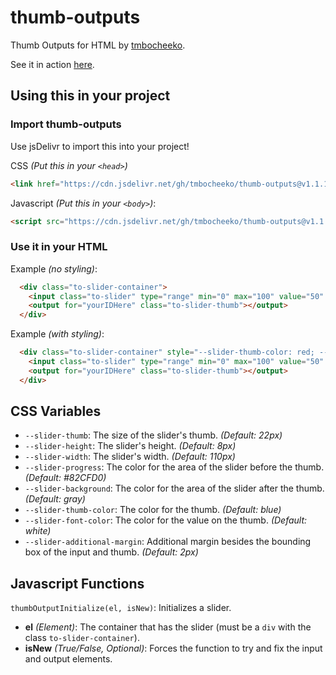 # thumb-outputs
Thumb Outputs for HTML by [tmbocheeko](https://www.twitter.com/tmbocheeko_).

See it in action [here](https://codepen.io/tmbocheeko/pen/xxWGobr).

## Using this in your project

### Import thumb-outputs
Use jsDelivr to import this into your project!

CSS _(Put this in your `<head>`)_

```html
<link href="https://cdn.jsdelivr.net/gh/tmbocheeko/thumb-outputs@v1.1.1/thumb-outputs.css" rel="stylesheet" type="text/css" />
```

Javascript _(Put this in your `<body>`)_:

```html
<script src="https://cdn.jsdelivr.net/gh/tmbocheeko/thumb-outputs@v1.1.1/thumb-outputs.js" crossorigin="anonymous"></script>
```
### Use it in your HTML

Example _(no styling)_:

```html
  <div class="to-slider-container">
    <input class="to-slider" type="range" min="0" max="100" value="50" id="yourIDHere" step="1"> // Make sure to replace yourIDHere
    <output for="yourIDHere" class="to-slider-thumb"></output>                                   // on both of these lines!
  </div>
```

Example _(with styling)_:

```html
  <div class="to-slider-container" style="--slider-thumb-color: red; --slider-progress: pink">
    <input class="to-slider" type="range" min="0" max="100" value="50" id="yourIDHere" step="1"> // Make sure to replace yourIDHere
    <output for="yourIDHere" class="to-slider-thumb"></output>                                   // on both of these lines!
  </div>
```

## CSS Variables

- `--slider-thumb`: The size of the slider's thumb. _(Default: 22px)_
- `--slider-height`: The slider's height. _(Default: 8px)_
- `--slider-width`: The slider's width. _(Default: 110px)_
- `--slider-progress`: The color for the area of the slider before the thumb. _(Default: #82CFD0)_
- `--slider-background`: The color for the area of the slider after the thumb. _(Default: gray)_
- `--slider-thumb-color`: The color for the thumb. _(Default: blue)_
- `--slider-font-color`: The color for the value on the thumb. _(Default: white)_
- `--slider-additional-margin`: Additional margin besides the bounding box of the input and thumb. _(Default: 2px)_

## Javascript Functions

`thumbOutputInitialize(el, isNew)`: Initializes a slider.
- **el** _(Element)_: The container that has the slider (must be a `div` with the class `to-slider-container`).
- **isNew** _(True/False, Optional)_: Forces the function to try and fix the input and output elements.
